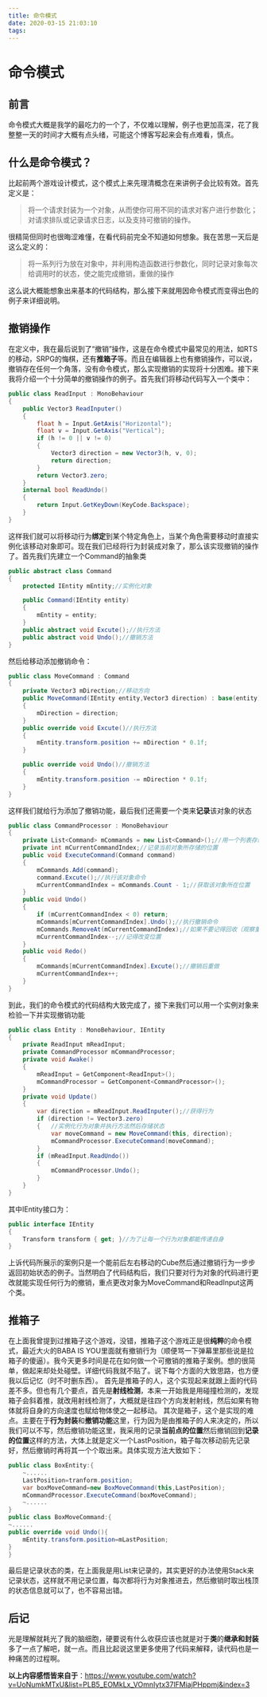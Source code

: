 ```yaml
---
title: 命令模式
date: 2020-03-15 21:03:10
tags:
---
```

# 命令模式
## 前言
命令模式大概是我学的最吃力的一个了，不仅难以理解，例子也更加高深，花了我整整一天的时间才大概有点头绪，可能这个博客写起来会有点难看，慎点。
<!--more--> 

## 什么是命令模式？
比起前两个游戏设计模式，这个模式上来先理清概念在来讲例子会比较有效。首先定义是：
> 将一个请求封装为一个对象，从而使你可用不同的请求对客户进行参数化； 对请求排队或记录请求日志，以及支持可撤销的操作。

很精简但同时也很晦涩难懂，在看代码前完全不知道如何想象。我在苦思一天后是这么定义的：
> 将一系列行为放在对象中，并利用构造函数进行参数化，同时记录对象每次给调用时的状态，使之能完成撤销，重做的操作

这么说大概能想象出来基本的代码结构，那么接下来就用因命令模式而变得出色的例子来详细说明。

## 撤销操作
在定义中，我在最后说到了“撤销”操作，这是在命令模式中最常见的用法，如RTS的移动，SRPG的悔棋，还有**推箱子**等。而且在编辑器上也有撤销操作，可以说，撤销存在任何一个角落，没有命令模式，那么实现撤销的实现将十分困难。接下来我将介绍一个十分简单的撤销操作的例子。首先我们将移动代码写入一个类中：
```c#
public class ReadInput : MonoBehaviour
{
    public Vector3 ReadInputer()
    {
        float h = Input.GetAxis("Horizontal");
        float v = Input.GetAxis("Vertical");
        if (h != 0 || v != 0)
        {
            Vector3 direction = new Vector3(h, v, 0);
            return direction;
        }
        return Vector3.zero;
    }
    internal bool ReadUndo()
    {
        return Input.GetKeyDown(KeyCode.Backspace);
    }
}
```
这样我们就可以将移动行为**绑定**到某个特定角色上，当某个角色需要移动时直接实例化该移动对象即可。现在我们已经将行为封装成对象了，那么该实现撤销的操作了。首先我们先建立一个Command的抽象类
```c#
public abstract class Command 
{
    protected IEntity mEntity;//实例化对象

    public Command(IEntity entity)
    {
        mEntity = entity;
    }
    public abstract void Excute();//执行方法
    public abstract void Undo();//撤销方法
}
```
然后给移动添加撤销命令：
```c#
public class MoveCommand : Command
{
    private Vector3 mDirection;//移动方向
    public MoveCommand(IEntity entity,Vector3 direction) : base(entity)//构造实参
    {
        mDirection = direction;
    }
    public override void Excute()//执行方法
    {
        mEntity.transform.position += mDirection * 0.1f;
    }

    public override void Undo()//撤销方法
    {
        mEntity.transform.position -= mDirection * 0.1f;
    }
}
```
这样我们就给行为添加了撤销功能，最后我们还需要一个类来**记录**该对象的状态
```c#
public class CommandProcessor : MonoBehaviour
{
    private List<Command> mCommands = new List<Command>();//用一个列表存储所有作用对象
    private int mCurrentCommandIndex;//记录当前对象所存储的位置
    public void ExecuteCommand(Command command)
    {
        mCommands.Add(command);
        command.Excute();//执行该对象命令
        mCurrentCommandIndex = mCommands.Count - 1;//获取该对象所在位置
    }
    public void Undo()
    {
        if (mCurrentCommandIndex < 0) return;
        mCommands[mCurrentCommandIndex].Undo();//执行撤销命令
        mCommands.RemoveAt(mCurrentCommandIndex);//如果不要记得回收（观察重做下标）
        mCurrentCommandIndex--;//记得改变位置
    }
    public void Redo()
    {
        mCommands[mCurrentCommandIndex].Excute();//撤销后重做
        mCurrentCommandIndex++;
    }
}
```
到此，我们的命令模式的代码结构大致完成了，接下来我们可以用一个实例对象来检验一下并实现撤销功能
```c#
public class Entity : MonoBehaviour, IEntity
{
    private ReadInput mReadInput;
    private CommandProcessor mCommandProcessor;
    private void Awake()
    {
        mReadInput = GetComponent<ReadInput>();
        mCommandProcessor = GetComponent<CommandProcessor>();
    }
    private void Update()
    {
        var direction = mReadInput.ReadInputer();//获得行为
        if (direction != Vector3.zero)
        {	//实例化行为对象并执行方法然后存储状态
            var moveCommand = new MoveCommand(this, direction);
            mCommandProcessor.ExecuteCommand(moveCommand);
        }
        if (mReadInput.ReadUndo())
        {
            mCommandProcessor.Undo();
        }
    }
}
```
其中IEntity接口为：
```c#
public interface IEntity
{
    Transform transform { get; }//为了让每一个行为对象都能传递自身
}
```
上诉代码所展示的案例只是一个能前后左右移动的Cube然后通过撤销行为一步步返回初始状态的例子。当然明白了代码结构后，我们只要对行为对象的代码进行更改就能实现任何行为的撤销，重点更改对象为MoveCommand和ReadInput这两个类。

## 推箱子
在上面我曾提到过推箱子这个游戏，没错，推箱子这个游戏正是很**纯粹**的命令模式，最近大火的BABA IS YOU里面就有撤销行为（顺便骂一下弹幕里那些说是拉箱子的傻逼）。我今天更多时间是花在如何做一个可撤销的推箱子案例。想的很简单，做起来却处处碰壁。详细代码我就不贴了。说下每个方面的大致思路，也方便我以后记忆（时不时删东西）。
首先是推箱子的人，这个实现起来就跟上面的代码差不多。但也有几个要点，首先是**射线检测**，本来一开始我是用碰撞检测的，发现箱子会斜着推，就改用射线检测了，大概就是往四个方向发射射线，然后如果有物体就将自身的方向速度也赋给物体使之一起移动。
其次是箱子，这个是实现的难点。主要在于**行为封装**和**撤销功能**这里，行为因为是由推箱子的人来决定的，所以我们可以不写，然后撤销功能这里，我采用的记录**当前点的位置**然后撤销回到**记录的位置**这样的方法，大体上就是定义一个LastPosition，箱子每次移动前先记录好，然后撤销时再将其一个个取出来。具体实现方法大致如下：

```c#
public class BoxEntity:{
	~......
    LastPosition=tranform.position;
    var boxMoveCommand=new BoxMoveCommand(this,LastPosition);
    mCommandProcessor.ExecuteCommand(boxMoveCommand);
    ~......
}
public class BoxMoveCommand:{
~......
public override void Undo(){
	mEntity.transform.position=mLastPosition;
}
}
```
最后是记录状态的类，在上面我是用List<T>来记录的，其实更好的办法使用Stack<T>来记录状态，这样就不用记录位置，每次都将行为对象推进去，然后撤销时取出栈顶的状态信息就可以了，也不容易出错。

## 后记
光是理解就耗光了我的脑细胞，硬要说有什么收获应该也就是对于**类**的**继承和封装**多了一点了解吧，就一点。而且比起说这里更多使用了代码来解释，读代码也是一种痛苦的过程啊。

**以上内容感悟皆来自于**：<https://www.youtube.com/watch?v=UoNumkMTxU&list=PLB5_EOMkLx_VOmnIytx37lFMiajPHppmj&index=3>